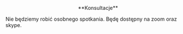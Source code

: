 <center>
**Konsultacje**
</center>

Nie będziemy robić osobnego spotkania. 
Będę dostępny na zoom oraz skype.
